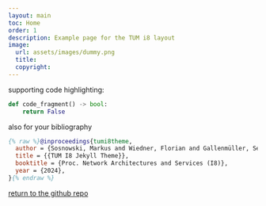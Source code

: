 ```yaml
---
layout: main
toc: Home
order: 1
description: Example page for the TUM i8 layout
image: 
  url: assets/images/dummy.png
  title: 
  copyright: 
---
```


supporting code highlighting:

```python
def code_fragment() -> bool:
    return False
```

also for your bibliography

```bib
{% raw %}@inproceedings{tumi8theme,
  author = {Sosnowski, Markus and Wiedner, Florian and Gallenmüller, Sebastian and ...},
  title = {{TUM I8 Jekyll Theme}},
  booktitle = {Proc. Network Architectures and Services (I8)},
  year = {2024},
}{% endraw %}
```

[return to the github repo](https://github.com/tumi8/tumi8-theme)
